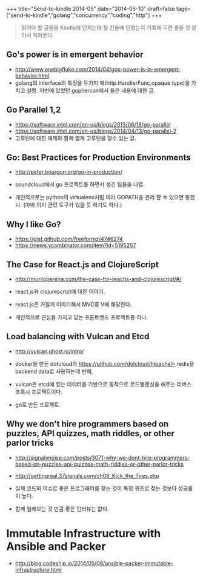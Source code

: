 +++
title="Send-to-kindle 2014-05"
date="2014-05-10"
draft=false
tags=["send-to-kindle","golang","concurrency","coding","http"]
+++

> 읽어야 할 글들을 Kindle에 던지는데,뭘 킨들에 던졌는지 기록해 두면 좋을 것 같아서 적어본다.

## Go's power is in emergent behavior

- http://www.onebigfluke.com/2014/04/gos-power-is-in-emergent-behavior.html
- golang의 interface의 특징을 두가지 예(http.HandlerFunc,opaque type)을 가지고 설명.
저번에 있었던 gophercon에서 들은 내용에 대한 글.


## Go Parallel 1,2

- https://software.intel.com/en-us/blogs/2013/06/18/go-parallel
- https://software.intel.com/en-us/blogs/2014/04/13/go-parallel-2
- 고루틴에 대한 예제와 함께 짧게 고루틴을 알수 있는 글.

## Go: Best Practices for Production Environments

- http://peter.bourgon.org/go-in-production/

- soundcloud에서 go 프로젝트를 하면서 생긴 팁들을 나열.

- 개인적으로는 python의 virtualenv처럼 여러 GOPATH을 관리 할 수 있으면 좋겠다.
(아마 이미 관련 도구가 있을 듯 하기도 하다.)

## Why I like Go?

- https://gist.github.com/freeformz/4746274
- https://news.ycombinator.com/item?id=5195257

## The Case for React.js and ClojureScript

- http://murilopereira.com/the-case-for-reactjs-and-clojurescript/#/

- react.js와 clojurescript에 대한 이야기.
- react.js은 거칠게 이야기해서 MVC중 V에 해당한다.
- 개인적으로 관심을 가지고 있는 프론트엔드 프로젝트중 하나.


## Load balancing with Vulcan and Etcd

- http://vulcan.ghost.io/intro/

- docker을 만든 dotcloud의 https://github.com/dotcloud/hipache는  redis을 backend data로 사용하는데 반해,
- vulcan은 etcd에 있는 데이터를 기반으로 동적으로 로드밸랜싱을 해주는 리버스 프록시 프로젝트이다.
- go로 만든 프로젝트.


## Why we don't hire programmers based on puzzles, API quizzes, math riddles, or other parlor tricks

- http://signalvnoise.com/posts/3071-why-we-dont-hire-programmers-based-on-puzzles-api-quizzes-math-riddles-or-other-parlor-tricks

- http://gettingreal.37signals.com/ch08_Kick_the_Tires.php

- 실제 코드와 이슈로 좋은 프로그래머를 찾는 것이 특정 퀴즈로 찾는 것보다 성공률이 높다.
- 함께 일해보는 것 만큼 좋은 인터뷰는 없다.


# Immutable Infrastructure with Ansible and Packer

- http://blog.codeship.io/2014/05/08/ansible-packer-immutable-infrastructure.html
